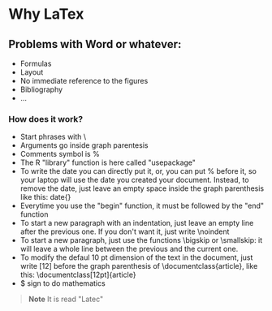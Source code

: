 # Why LaTex

## Problems with Word or whatever:
+ Formulas
+ Layout
+ No immediate reference to the figures
+ Bibliography
+ ...

### How does it work?
+ Start phrases with \
+ Arguments go inside graph parentesis
+ Comments symbol is %
+ The R "library" function is here called "usepackage"
+ To write the date you can directly put it, or, you can put % before it, so your laptop will use the date you created your document. Instead, to remove the date, just leave an empty space inside the graph parenthesis like this: date{}
+ Everytime you use the "begin" function, it must be followed by the "end" function
+ To start a new paragraph with an indentation, just leave an empty line after the previous one. If you don't want it, just write \noindent
+ To start a new paragraph, just use the functions \bigskip or \smallskip: it will leave a whole line between the previous and the current one.
+ To modify the defaul 10 pt dimension of the text in the document, just write [12] before the graph parenthesis of \documentclass{article}, like this: \documentclass[12pt]{article}
+ $ sign to do mathematics

>**Note**
>It is read "Latec"
